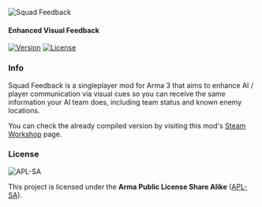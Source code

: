 ![Squad Feedback](https://i.imgur.com/xlKmw4s.png)
#### Enhanced Visual Feedback
[![Version](https://img.shields.io/badge/Version-1.0.8-green)](https://github.com/kenoxite/SQFB/releases/latest)
[![License](https://img.shields.io/badge/License-APL--SA-lightgrey)](https://github.com/kenoxite/SQFB/blob/master/LICENSE)

### Info

Squad Feedback  is a singleplayer mod for Arma 3 that aims to enhance AI / player communication via visual cues so you can receive the same information your AI team does, including team status and known enemy locations.

You can check the already compiled version by visiting this mod's [Steam Workshop](https://steamcommunity.com/sharedfiles/filedetails/?id=2605644817) page.

### License
![APL-SA](https://i.imgur.com/VgZW2Qa.png)

This project is licensed under the **Arma Public License Share Alike** ([APL-SA](../master/LICENSE)).
